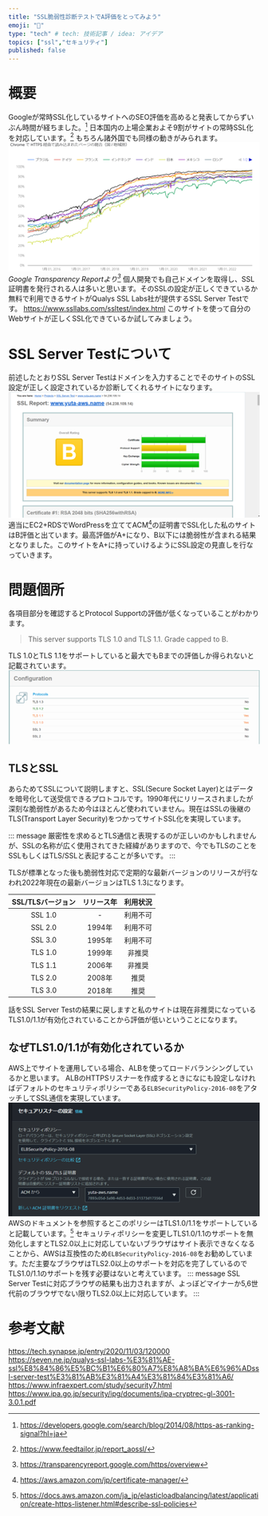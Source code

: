 ```yaml
---
title: "SSL脆弱性診断テストでA評価をとってみよう"
emoji: "🐁"
type: "tech" # tech: 技術記事 / idea: アイデア
topics: ["ssl","セキュリティ"]
published: false
---
```


# 概要
Googleが常時SSL化しているサイトへのSEO評価を高めると発表してからずいぶん時間が経ちました。[^1]
日本国内の上場企業およそ9割がサイトの常時SSL化を対応しています。[^2]
もちろん諸外国でも同様の動きがみられます。
![](/images/ssl-check-test/image3.png)
*Google Transparency Reportより[^3]*
個人開発でも自己ドメインを取得し、SSL証明書を発行される人は多いと思います。そのSSLの設定が正しくできているか無料で利用できるサイトがQualys SSL Labs社が提供するSSL Server Testです。
https://www.ssllabs.com/ssltest/index.html
このサイトを使って自分のWebサイトが正しくSSL化できているか試してみましょう。

[^1]: https://developers.google.com/search/blog/2014/08/https-as-ranking-signal?hl=ja

[^2]: https://www.feedtailor.jp/report_aossl/

[^3]: https://transparencyreport.google.com/https/overview
# SSL Server Testについて
前述したとおりSSL Server Testはドメインを入力することでそのサイトのSSL設定が正しく設定されているか診断してくれるサイトになります。
![](/images/ssl-check-test/image1.png)
適当にEC2+RDSでWordPressを立ててACM[^4]の証明書でSSL化した私のサイトはB評価と出ています。最高評価がA+になり、B以下には脆弱性が含まれる結果となりました。このサイトをA+に持っていけるようにSSL設定の見直しを行なっていきます。

[^4]: https://aws.amazon.com/jp/certificate-manager/

# 問題個所
各項目部分を確認するとProtocol Supportの評価が低くなっていることがわかります。
>This server supports TLS 1.0 and TLS 1.1. Grade capped to B. 

TLS 1.0とTLS 1.1をサポートしていると最大でもBまでの評価しか得られないと記載されています。
![](/images/ssl-check-test/image2.png)

## TLSとSSL
あらためてSSLについて説明しますと、SSL(Secure Socket Layer)とはデータを暗号化して送受信できるプロトコルです。1990年代にリリースされましたが深刻な脆弱性があるため今はほとんど使われていません。現在はSSLの後継のTLS(Transport Layer Security)をつかってサイトSSL化を実現しています。

::: message
厳密性を求めるとTLS通信と表現するのが正しいのかもしれませんが、SSLの名称が広く使用されてきた経緯がありますので、今でもTLSのことをSSLもしくはTLS/SSLと表記することが多いです。
:::

TLSが標準となった後も脆弱性対応で定期的な最新バージョンのリリースが行なわれ2022年現在の最新バージョンはTLS 1.3になります。

| SSL/TLSバージョン | リリース年 | 利用状況 |
| :---: | :---: | :---: |
| SSL 1.0 | - | 利用不可 |
| SSL 2.0 | 1994年 | 利用不可 |
| SSL 3.0 | 1995年 | 利用不可 |
| TLS 1.0 | 1999年 | 非推奨 |
| TLS 1.1 | 2006年 | 非推奨 |
| TLS 2.0 | 2008年 | 推奨 |
| TLS 3.0 | 2018年 | 推奨 |

話をSSL Server Testの結果に戻しますと私のサイトは現在非推奨になっているTLS1.0/1.1が有効化されていることから評価が低いということになります。

## なぜTLS1.0/1.1が有効化されているか
AWS上でサイトを運用している場合、ALBを使ってロードバランシングしているかと思います。
ALBのHTTPSリスナーを作成するときになにも設定しなければデフォルトのセキュリティポリシーである`ELBSecurityPolicy-2016-08`をアタッチしてSSL通信を実現しています。
![](/images/ssl-check-test/image4.png)
AWSのドキュメントを参照するとこのポリシーはTLS1.0/1.1をサポートしていると記載しています。[^5]
セキュリティポリシーを変更しTLS1.0/1.1のサポートを無効化しますとTLS2.0以上に対応していないブラウザはサイト表示できなくなることから、AWSは互換性のため`ELBSecurityPolicy-2016-08`をお勧めしています。ただ主要なブラウザはTLS2.0以上のサポートを対応を完了しているのでTLS1.0/1.1のサポートを残す必要はないと考えています。
::: message
SSL Server Testに対応ブラウザの結果も出力されますが、よっぼどマイナーか5,6世代前のブラウザでない限りTLS2.0以上に対応しています。
:::

[^5]: https://docs.aws.amazon.com/ja_jp/elasticloadbalancing/latest/application/create-https-listener.html#describe-ssl-policies

# 参考文献
https://tech.synapse.jp/entry/2020/11/03/120000
https://seven.ne.jp/qualys-ssl-labs-%E3%81%AE-ssl%E8%84%86%E5%BC%B1%E6%80%A7%E8%A8%BA%E6%96%ADssl-server-test%E3%81%AB%E3%81%A4%E3%81%84%E3%81%A6/
https://www.infraexpert.com/study/security7.html
https://www.ipa.go.jp/security/ipg/documents/ipa-cryptrec-gl-3001-3.0.1.pdf